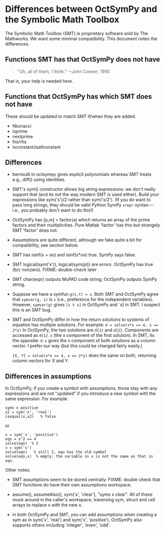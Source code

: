 Differences between OctSymPy and the Symbolic Math Toolbox
==========================================================

The Symbolic Math Toolbox (SMT) is proprietary software sold by The
Mathworks.  We want some minimal compatibility.  This document notes
the differences.



Functions SMT has that OctSymPy does not have
---------------------------------------------

> "Uh, all of them, I think."
>     --John Conner, 1995

That is, your help is needed here.



Functions that OctSymPy has which SMT does not have
---------------------------------------------------

These should be updated to match SMT if/when they are added.

* fibonacci
* isprime
* nextprime
* lhs/rhs
* isconstant/isallconstant



Differences
-----------

* bernoulli in octsympy gives explicit polynomials whereas SMT treats
  e.g., diff() using identities.

* SMT's sym() constructor allows big string expressions: we don't
  really support that (and its not the way modern SMT is used either).
  Build your expressions like sym('x')/2 rather than sym('x/2').
  (If you do want to pass long strings, they should be valid Python
  SymPy `srepr` syntax---i.e., you probably don't want to do this!)

* OctSymPy has [p,m] = factor(a) which returns an array of the
  prime factors and their multiplicities.  Pure Matlab 'factor' has
  this but strangely SMT 'factor' does not.

* Assumptions are quite different, although we fake quite a bit for
  compatibility, see section below.

* SMT has isinf(x + oo) and isinf(x*oo) true.  SymPy says false.

* SMT logical(sym('x')), logical(sym(pi)) are errors.  OctSymPy has true (b/c nonzero).  FIXME: double-check later

* SMT char(expr) outputs MuPAD code string; OctSymPy outputs SymPy string.

* Suppose we have a symfun `g(s,t) = x`.  Both SMT and OctSymPy agree
  that `symvar(g, 1)` is `s` (i.e., preference for the independent
  variables).  However, `symvar(g)` gives `[s t x]` in OctSymPy and
  `x] in SMT.  I suspect this is an SMT bug.

* SMT and OctSymPy differ in how the return solutions to systems of
  equation has multiple solutions.  For example:
  `d = solve(x*x == 4, x == 2*y)`
  In OctSymPy, the two solutions are `d{1}` and `d{2}`.  Components are
  accessed as `d{1}.x` (the x component of the first solution).  In SMT, its
  the opposite: `d.x` gives the x component of both solutions as a column vector.
  I prefer our way (but this could be changed fairly easily.)

  `[X, Y] = solve(x*x == 4, x == 2*y)` does the same on both, returning
  column vectors for X and Y.


Differences in assumptions
--------------------------

In OctSymPy, if you create a symbol with assumptions,
those stay with any expressions and are not "updated" if you introduce a new symbol with the same expression.  For example:

````
syms x positive
x2 = sym('x', 'real')
isequal(x,x2)   % false
````
or
````
x = sym('x', 'positive')
eqn = x^2 == 4
solve(eqn)  % 2
x = sym('x')
solve(eqn)   % still 2, eqn has the old symbol
solve(eqn,x)  % empty: the variable in x is not the same as that in eqn.
````

Other notes:

* SMT assumptions seem to be stored centrally: FIXME: double check
  that SMT functions do have their own assumptions workspace.

* assume(), assumeAlso(), sym('x', 'clear'), "syms x clear".
  All of these muck around in the caller's workspace, traversing
  sym, struct and cell arrays to replace x with the new x.

* in both OctSymPy and SMT, you can add assumptions when
  creating a sym as in sym('x', 'real') and sym('x', 'positive').
  OctSymPy also supports others including 'integer', 'even', 'odd'.
